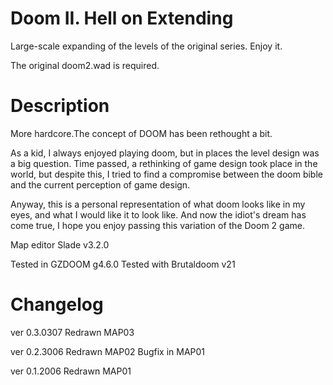 # Doom II. Hell on Extending

Large-scale expanding of the levels of the original series.
Enjoy it.

The original doom2.wad is required. 

# Description
More hardcore.The concept of DOOM has been rethought a bit.

As a kid, I always enjoyed playing doom, but in places the level design was a big question. Time passed, a rethinking of game design took place in the world, but despite this, I tried to find a compromise between the doom bible and the current perception of game design.

Anyway, this is a personal representation of what doom looks like in my eyes, and what I would like it to look like. And now the idiot's dream has come true, I hope you enjoy passing this variation of the Doom 2 game.

Map editor Slade v3.2.0

Tested in GZDOOM g4.6.0
Tested with Brutaldoom v21

# Changelog
ver 0.3.0307
Redrawn MAP03

ver 0.2.3006
Redrawn MAP02
Bugfix in MAP01

ver 0.1.2006
Redrawn MAP01
